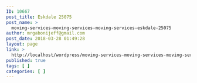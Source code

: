 ```yaml
---
ID: 10667
post_title: Eskdale 25075
post_name: >
  moving-services-moving-services-moving-services-eskdale-25075
author: mrgabonijeff@gmail.com
post_date: 2018-03-28 01:49:28
layout: page
link: >
  http://localhost/wordpress/moving-services-moving-services-moving-services-eskdale-25075/
published: true
tags: [ ]
categories: [ ]
---
```


